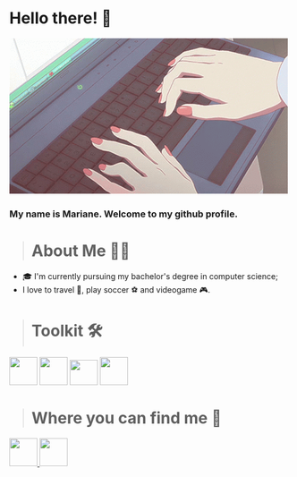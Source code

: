 # Hello there! 👋

![header](.github/header.gif)

### My name is Mariane. Welcome to my github profile.

> # About Me 👩‍💻

- 🎓 I'm currently pursuing my bachelor's degree in computer science;
- I love to travel 🛫, play soccer ⚽ and videogame 🎮.

> # Toolkit 🛠️

<div class="toolkit">
  <img src="https://img.icons8.com/color/48/000000/git.png" width="50" height="50"/>
  <img src="https://img.icons8.com/windows/96/000000/github.png" width="50" height="50"/>
  <img src="https://cdn.jsdelivr.net/gh/devicons/devicon/icons/vscode/vscode-original.svg" width="50" height="45"/>
  <img src="https://cdn.jsdelivr.net/gh/devicons/devicon/icons/python/python-original.svg" width="50" height="50"/>        
</div>

> # Where you can find me 🤝

<div class="contacts">
  <a href = "mailto:marianectrodrigues@gmail.com">
    <img src="https://img.icons8.com/fluency/48/000000/gmail-new.png" width="50" height="50" target="_blank">
  </a> 
  <a href="https://www.linkedin.com/in/marianectrodrigues/" target="_blank">
    <img src="https://img.icons8.com/fluency/48/000000/linkedin.png" width="50" height="50" target="_blank">
  </a>
</div>
